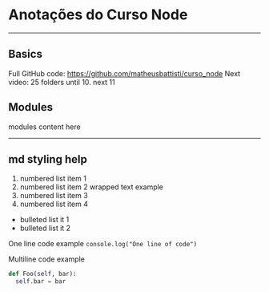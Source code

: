 # Anotações do Curso Node

---

## Basics

Full GitHub code: https://github.com/matheusbattisti/curso_node
Next video: 25
folders until 10. next 11

## Modules

modules content here

---

## md styling help

1.  numbered list item 1
1.  numbered list item 2
    wrapped text example
1.  numbered list item 3
1.  numbered list item 4

- bulleted list it 1
- bulleted list it 2

One line code example
`console.log("One line of code")`

Multiline code example

```python
def Foo(self, bar):
  self.bar = bar
```
